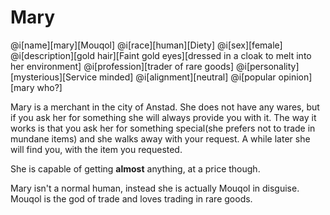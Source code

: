 # Mary

@i[name][mary][Mouqol]
@i[race][human][Diety]
@i[sex][female]
@i[description][gold hair][Faint gold eyes][dressed in a cloak to melt into her environment]
@i[profession][trader of rare goods]
@i[personality][mysterious][Service minded]
@i[alignment][neutral]
@i[popular opinion][mary who?]

Mary is a merchant in the city of Anstad. She does not have any wares, but if you ask her for something she will always provide you with it. The way it works is that you ask her for something special(she prefers not to trade in mundane items) and she walks away with your request. A while later she will find you, with the item you requested.

She is capable of getting **almost** anything, at a price though.

Mary isn't a normal human, instead she is actually Mouqol in disguise. Mouqol is the god of trade and loves trading in rare goods.
